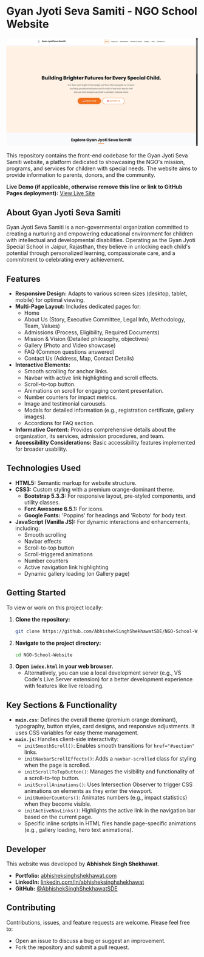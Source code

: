 # Gyan Jyoti Seva Samiti - NGO School Website

![Gyan Jyoti Seva Samiti Website Screenshot](https://github.com/AbhishekSinghShekhawatSDE/NGO-School-Website/blob/2f55c641329224cf23b473f8589db0019414b957/assets/output%20(3).jpg?raw=true)

This repository contains the front-end codebase for the Gyan Jyoti Seva Samiti website, a platform dedicated to showcasing the NGO's mission, programs, and services for children with special needs. The website aims to provide information to parents, donors, and the community.

**Live Demo (if applicable, otherwise remove this line or link to GitHub Pages deployment):**
[View Live Site](YOUR_LIVE_SITE_URL_HERE)

## About Gyan Jyoti Seva Samiti

Gyan Jyoti Seva Samiti is a non-governmental organization committed to creating a nurturing and empowering educational environment for children with intellectual and developmental disabilities. Operating as the Gyan Jyoti Special School in Jaipur, Rajasthan, they believe in unlocking each child's potential through personalized learning, compassionate care, and a commitment to celebrating every achievement.

## Features

*   **Responsive Design:** Adapts to various screen sizes (desktop, tablet, mobile) for optimal viewing.
*   **Multi-Page Layout:** Includes dedicated pages for:
    *   Home
    *   About Us (Story, Executive Committee, Legal Info, Methodology, Team, Values)
    *   Admissions (Process, Eligibility, Required Documents)
    *   Mission & Vision (Detailed philosophy, objectives)
    *   Gallery (Photo and Video showcase)
    *   FAQ (Common questions answered)
    *   Contact Us (Address, Map, Contact Details)
*   **Interactive Elements:**
    *   Smooth scrolling for anchor links.
    *   Navbar with active link highlighting and scroll effects.
    *   Scroll-to-top button.
    *   Animations on scroll for engaging content presentation.
    *   Number counters for impact metrics.
    *   Image and testimonial carousels.
    *   Modals for detailed information (e.g., registration certificate, gallery images).
    *   Accordions for FAQ section.
*   **Informative Content:** Provides comprehensive details about the organization, its services, admission procedures, and team.
*   **Accessibility Considerations:** Basic accessibility features implemented for broader usability.

## Technologies Used

*   **HTML5:** Semantic markup for website structure.
*   **CSS3:** Custom styling with a premium orange-dominant theme.
    *   **Bootstrap 5.3.3:** For responsive layout, pre-styled components, and utility classes.
    *   **Font Awesome 6.5.1:** For icons.
    *   **Google Fonts:** 'Poppins' for headings and 'Roboto' for body text.
*   **JavaScript (Vanilla JS):** For dynamic interactions and enhancements, including:
    *   Smooth scrolling
    *   Navbar effects
    *   Scroll-to-top button
    *   Scroll-triggered animations
    *   Number counters
    *   Active navigation link highlighting
    *   Dynamic gallery loading (on Gallery page)


## Getting Started

To view or work on this project locally:

1.  **Clone the repository:**
    ```bash
    git clone https://github.com/AbhishekSinghShekhawatSDE/NGO-School-Website.git
    ```
2.  **Navigate to the project directory:**
    ```bash
    cd NGO-School-Website
    ```
3.  **Open `index.html` in your web browser.**
    *   Alternatively, you can use a local development server (e.g., VS Code's Live Server extension) for a better development experience with features like live reloading.

## Key Sections & Functionality

*   **`main.css`:** Defines the overall theme (premium orange dominant), typography, button styles, card designs, and responsive adjustments. It uses CSS variables for easy theme management.
*   **`main.js`:** Handles client-side interactivity:
    *   `initSmoothScroll()`: Enables smooth transitions for `href="#section"` links.
    *   `initNavbarScrollEffects()`: Adds a `navbar-scrolled` class for styling when the page is scrolled.
    *   `initScrollToTopButton()`: Manages the visibility and functionality of a scroll-to-top button.
    *   `initScrollAnimations()`: Uses Intersection Observer to trigger CSS animations on elements as they enter the viewport.
    *   `initNumberCounters()`: Animates numbers (e.g., impact statistics) when they become visible.
    *   `initActiveNavLinks()`: Highlights the active link in the navigation bar based on the current page.
    *   Specific inline scripts in HTML files handle page-specific animations (e.g., gallery loading, hero text animations).

## Developer

This website was developed by **Abhishek Singh Shekhawat**.

*   **Portfolio:** [abhisheksinghshekhawat.com](https://www.abhisheksinghshekhawat.com)
*   **LinkedIn:** [linkedin.com/in/abhisheksinghshekhawat](https://www.linkedin.com/in/abhisheksinghshekhawat/)
*   **GitHub:** [@AbhishekSinghShekhawatSDE](https://github.com/AbhishekSinghShekhawatSDE)

## Contributing

Contributions, issues, and feature requests are welcome. Please feel free to:
*   Open an issue to discuss a bug or suggest an improvement.
*   Fork the repository and submit a pull request.

